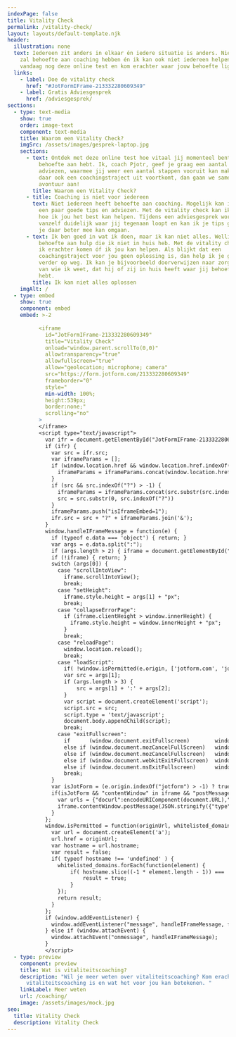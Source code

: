 ```yaml
---
indexPage: false
title: Vitality Check
permalink: /vitality-check/
layout: layouts/default-template.njk
header:
  illustration: none
  text: Iedereen zit anders in elkaar én iedere situatie is anders. Niet iedereen
    zal behoefte aan coaching hebben én ik kan ook niet iedereen helpen. Doe
    vandaag nog deze online test en kom erachter waar jouw behoefte ligt!
  links:
    - label: Doe de vitality check
      href: "#JotFormIFrame-213332280609349"
    - label: Gratis Adviesgesprek
      href: /adviesgesprek/
sections:
  - type: text-media
    show: true
    order: image-text
    component: text-media
    title: Waarom een Vitality Check?
    imgSrc: /assets/images/gesprek-laptop.jpg
    sections:
      - text: Ontdek met deze online test hoe vitaal jij momenteel bent en waar jij
          behoefte aan hebt. Ik, coach Pjotr, geef je graag een aantal tips en
          adviezen, waarmee jij weer een aantal stappen vooruit kan maken. Als
          daar ook een coachingstraject uit voortkomt, dan gaan we samen dat
          avontuur aan!
        title: Waarom een Vitality Check?
      - title: Coaching is niet voor iedereen
        text: Niet iedereen heeft behoefte aan coaching. Mogelijk kan ik ook helpen met
          een paar goede tips en adviezen. Met de vitality check kan ik bepalen
          hoe ik jou het best kan helpen. Tijdens een adviesgesprek wordt
          vanzelf duidelijk waar jij tegenaan loopt en kan ik je tips geven hoe
          je daar beter mee kan omgaan.
      - text: Ik ben goed in wat ik doen, maar ik kan niet alles. Wellicht heb jij
          behoefte aan hulp die ik niet in huis heb. Met de vitality check kan
          ik erachter komen óf ik jou kan helpen. Als blijkt dat een
          coachingstraject voor jou geen oplossing is, dan help ik je graag
          verder op weg. Ik kan je bijvoorbeeld doorverwijzen naar zorgverlener
          van wie ik weet, dat hij of zij in huis heeft waar jij behoefte aan
          hebt.
        title: Ik kan niet alles oplossen
    imgAlt: /
  - type: embed
    show: true
    component: embed
    embed: >-2
      
          <iframe
            id="JotFormIFrame-213332280609349"
            title="Vitality Check"
            onload="window.parent.scrollTo(0,0)"
            allowtransparency="true"
            allowfullscreen="true"
            allow="geolocation; microphone; camera"
            src="https://form.jotform.com/213332280609349"
            frameborder="0"
            style="
            min-width: 100%;
            height:539px;
            border:none;"
            scrolling="no"
          >
          </iframe>
          <script type="text/javascript">
            var ifr = document.getElementById("JotFormIFrame-213332280609349");
            if (ifr) {
              var src = ifr.src;
              var iframeParams = [];
              if (window.location.href && window.location.href.indexOf("?") > -1) {
                iframeParams = iframeParams.concat(window.location.href.substr(window.location.href.indexOf("?") + 1).split('&'));
              }
              if (src && src.indexOf("?") > -1) {
                iframeParams = iframeParams.concat(src.substr(src.indexOf("?") + 1).split("&"));
                src = src.substr(0, src.indexOf("?"))
              }
              iframeParams.push("isIframeEmbed=1");
              ifr.src = src + "?" + iframeParams.join('&');
            }
            window.handleIFrameMessage = function(e) {
              if (typeof e.data === 'object') { return; }
              var args = e.data.split(":");
              if (args.length > 2) { iframe = document.getElementById("JotFormIFrame-" + args[(args.length - 1)]); } else { iframe = document.getElementById("JotFormIFrame"); }
              if (!iframe) { return; }
              switch (args[0]) {
                case "scrollIntoView":
                  iframe.scrollIntoView();
                  break;
                case "setHeight":
                  iframe.style.height = args[1] + "px";
                  break;
                case "collapseErrorPage":
                  if (iframe.clientHeight > window.innerHeight) {
                    iframe.style.height = window.innerHeight + "px";
                  }
                  break;
                case "reloadPage":
                  window.location.reload();
                  break;
                case "loadScript":
                  if( !window.isPermitted(e.origin, ['jotform.com', 'jotform.pro']) ) { break; }
                  var src = args[1];
                  if (args.length > 3) {
                      src = args[1] + ':' + args[2];
                  }
                  var script = document.createElement('script');
                  script.src = src;
                  script.type = 'text/javascript';
                  document.body.appendChild(script);
                  break;
                case "exitFullscreen":
                  if      (window.document.exitFullscreen)        window.document.exitFullscreen();
                  else if (window.document.mozCancelFullScreen)   window.document.mozCancelFullScreen();
                  else if (window.document.mozCancelFullscreen)   window.document.mozCancelFullScreen();
                  else if (window.document.webkitExitFullscreen)  window.document.webkitExitFullscreen();
                  else if (window.document.msExitFullscreen)      window.document.msExitFullscreen();
                  break;
              }
              var isJotForm = (e.origin.indexOf("jotform") > -1) ? true : false;
              if(isJotForm && "contentWindow" in iframe && "postMessage" in iframe.contentWindow) {
                var urls = {"docurl":encodeURIComponent(document.URL),"referrer":encodeURIComponent(document.referrer)};
                iframe.contentWindow.postMessage(JSON.stringify({"type":"urls","value":urls}), "*");
              }
            };
            window.isPermitted = function(originUrl, whitelisted_domains) {
              var url = document.createElement('a');
              url.href = originUrl;
              var hostname = url.hostname;
              var result = false;
              if( typeof hostname !== 'undefined' ) {
                whitelisted_domains.forEach(function(element) {
                    if( hostname.slice((-1 * element.length - 1)) === '.'.concat(element) ||  hostname === element ) {
                        result = true;
                    }
                });
                return result;
              }
            };
            if (window.addEventListener) {
              window.addEventListener("message", handleIFrameMessage, false);
            } else if (window.attachEvent) {
              window.attachEvent("onmessage", handleIFrameMessage);
            }
            </script>
  - type: preview
    component: preview
    title: Wat is vitaliteitscoaching?
    description: "Wil je meer weten over vitaliteitscoaching? Kom erachter wat
      vitaliteitscoaching is en wat het voor jou kan betekenen. "
    linkLabel: Meer weten
    url: /coaching/
    image: /assets/images/mock.jpg
seo:
  title: Vitality Check
  description: Vitality Check
---
```

